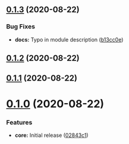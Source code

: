 ## [0.1.3](https://github.com/sPOiDar/fvtt-module-hide-gm-rolls/compare/v0.1.2...v0.1.3) (2020-08-22)


### Bug Fixes

* **docs:** Typo in module description ([b13cc0e](https://github.com/sPOiDar/fvtt-module-hide-gm-rolls/commit/b13cc0e))




## [0.1.2](https://github.com/sPOiDar/fvtt-module-hide-gm-rolls/compare/v0.1.1...v0.1.2) (2020-08-22)




## [0.1.1](https://github.com/sPOiDar/fvtt-module-hide-gm-rolls/compare/v0.1.0...v0.1.1) (2020-08-22)




# [0.1.0](https://github.com/sPOiDar/fvtt-module-hide-gm-rolls/compare/0.0.0...v0.1.0) (2020-08-22)


### Features

* **core:** Initial release ([02843c1](https://github.com/sPOiDar/fvtt-module-hide-gm-rolls/commit/02843c1))




